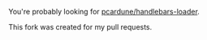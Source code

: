 You're probably looking for [pcardune/handlebars-loader](https://github.com/pcardune/handlebars-loader).

This fork was created for my pull requests.